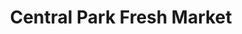 ---
title: "Central Park Fresh Market"
url: /chicago/central-park-fresh-market/
shop: Supermarkt
---